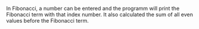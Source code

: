 In Fibonacci, a number can be entered and the programm will print the Fibonacci term with that index number. 
It also calculated the sum of all even values before the Fibonacci term. 
